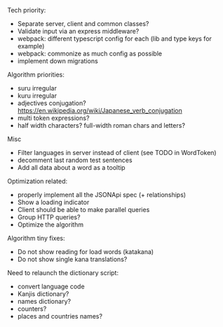 Tech priority:
- Separate server, client and common classes?
- Validate input via an express middleware?
- webpack: different typescript config for each (lib and type keys for example)
- webpack: commonize as much config as possible
- implement down migrations

Algorithm priorities:
- suru irregular
- kuru irregular
- adjectives conjugation? https://en.wikipedia.org/wiki/Japanese_verb_conjugation
- multi token expressions?
- half width characters? full-width roman chars and letters?

Misc
- Filter languages in server instead of client (see TODO in WordToken)
- decomment last random test sentences
- Add all data about a word as a tooltip

Optimization related:
- properly implement all the JSONApi spec (+ relationships)
- Show a loading indicator
- Client should be able to make parallel queries
- Group HTTP queries?
- Optimize the algorithm

Algorithm tiny fixes:
- Do not show reading for load words (katakana)
- Do not show single kana translations?

Need to relaunch the dictionary script:
- convert language code
- Kanjis dictionary?
- names dictionary?
- counters?
- places and countries names?
